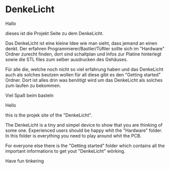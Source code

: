 # DenkeLicht

Hallo

dieses ist die Projekt Seite zu dem DenkeLicht.

Das DenkeLicht ist eine kleine Idee wie man sieht, dass jemand an einen denkt.
Der erfahren Programmierer/Bastler/Tüftler sollte sich im "Hardware" Ordner zurecht finden, dort sind schaltplan und Infos zur Platine hinterlegt sowie die STL files zum selber ausdrucken des Gehäuses.

Für alle die, welche noch nicht so viel erfahrung haben und das DenkeLicht auch als solches beutzen wollen für all diese gibt es den "Getting started" Ordner. Dort ist alles drin was benötigt wird um das DenkeLicht als solches zum laufen zu bekommen.

Viel Spaß beim basteln


Hello

this is the projek site of the "DenkeLicht".

The DenkeLicht is a tiny and simpel device to show that you are thinking of some one.
Experienced users should be happy whit the "Hardware" folder. In this folder is everything you need to play around whit the PCB.

For everyone else there is the "Getting started" folder which contains all the important informations to get yout "DenkeLicht" wörking.

Have fun tinkering
